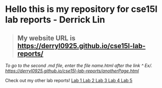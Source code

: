 # **Hello this is my repository for cse15l lab reports - Derrick Lin**



> ## My website URL is https://derryl0925.github.io/cse15l-lab-reports/
*To go to the second .md file, enter the file name.html after the link ^*
*Ex/. https://derryl0925.github.io/cse15l-lab-reports/anotherPage.html*

Check out my other lab reports!
<a href="https://derryl0925.github.io/cse15l-lab-reports/lab1"> Lab 1 </a>
<a href="https://derryl0925.github.io/cse15l-lab-reports/lab2"> Lab 2 </a>
<a href="https://derryl0925.github.io/cse15l-lab-reports/lab3"> Lab 3 </a>
<a href="https://derryl0925.github.io/cse15l-lab-reports/lab4"> Lab 4 </a>
<a href="https://derryl0925.github.io/cse15l-lab-reports/lab5"> Lab 5 </a>
